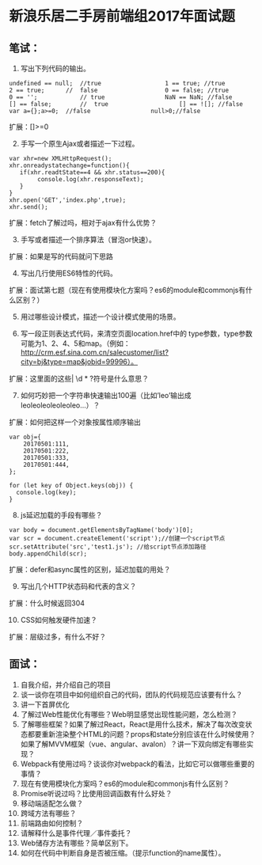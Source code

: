 # 新浪乐居二手房前端组2017年面试题

## 笔试：

1. 写出下列代码的输出。

```
undefined == null;	//true					1 == true; //true
2 == true;		//	false					0 == false; //true
0 == '';			// true					NaN == NaN; //false
[] == false;		//	true					[] == ![]; //false
var a={};a>=0;	//false					null>0;//false
```
扩展：[]>=0 

2. 手写一个原生Ajax或者描述一下过程。

```
var xhr=new XMLHttpRequest();
xhr.onreadystatechange=function(){
   if(xhr.readtState==4 && xhr.status==200){
        console.log(xhr.responseText);
   }
}
xhr.open('GET','index.php',true);
xhr.send();
```

扩展：fetch了解过吗，相对于ajax有什么优势？

3. 手写或者描述一个排序算法（冒泡or快速）。

扩展：如果是写的代码就问下思路

4. 写出几行使用ES6特性的代码。

扩展：面试第七题（现在有使用模块化方案吗？es6的module和commonjs有什么区别？）

5. 用过哪些设计模式，描述一个设计模式使用的场景。


6. 写一段正则表达式代码，来清空页面location.href中的 type参数，type参数可能为1、2、4、5和map。（例如：http://crm.esf.sina.com.cn/salecustomer/list?city=bj&type=map&jobid=99996）。

扩展：这里面的这些| \d * ?符号是什么意思？

7. 如何巧妙把一个字符串快速输出100遍（比如’leo’输出成leoleoleoleoleoleo...）？

扩展：如何把这样一个对象按属性顺序输出
```
var obj={
	20170501:111,
	20170501:222,
	20170501:333,
	20170501:444,
};

for (let key of Object.keys(obj)) {
  console.log(key);
}
```


8.  js延迟加载的手段有哪些？

```
var body = document.getElementsByTagName('body')[0];
var scr = document.createElement('script');//创建一个script节点
scr.setAttribute('src','test1.js'); //给script节点添加路径
body.appendChild(scr);
```
扩展：defer和async属性的区别，延迟加载的用处？

9.  写出几个HTTP状态码和代表的含义？

扩展：什么时候返回304

10.  CSS如何触发硬件加速？

扩展：层级过多，有什么不好？

## 面试：

1. 自我介绍，并介绍自己的项目
2. 谈一谈你在项目中如何组织自己的代码，团队的代码规范应该要有什么？
3. 讲一下首屏优化
4. 了解过Web性能优化有哪些？Web明显感觉出现性能问题，怎么检测？
5. 了解哪些框架？如果了解过React，React是用什么技术，解决了每次改变状态都要重新渲染整个HTML的问题？props和state分别应该在什么时候使用？如果了解MVVM框架（vue、angular、avalon）？讲一下双向绑定有哪些实现？
6. Webpack有使用过吗？谈谈你对webpack的看法，比如它可以做哪些重要的事情？
7. 现在有使用模块化方案吗？es6的module和commonjs有什么区别？
8. Promise听说过吗？比使用回调函数有什么好处？
9. 移动端适配怎么做？
10. 跨域方法有哪些？
11. 前端路由如何控制？
12. 请解释什么是事件代理／事件委托？
13. Web储存方法有哪些？简单区别下。
14. 如何在代码中判断自身是否被压缩。（提示function的name属性）。